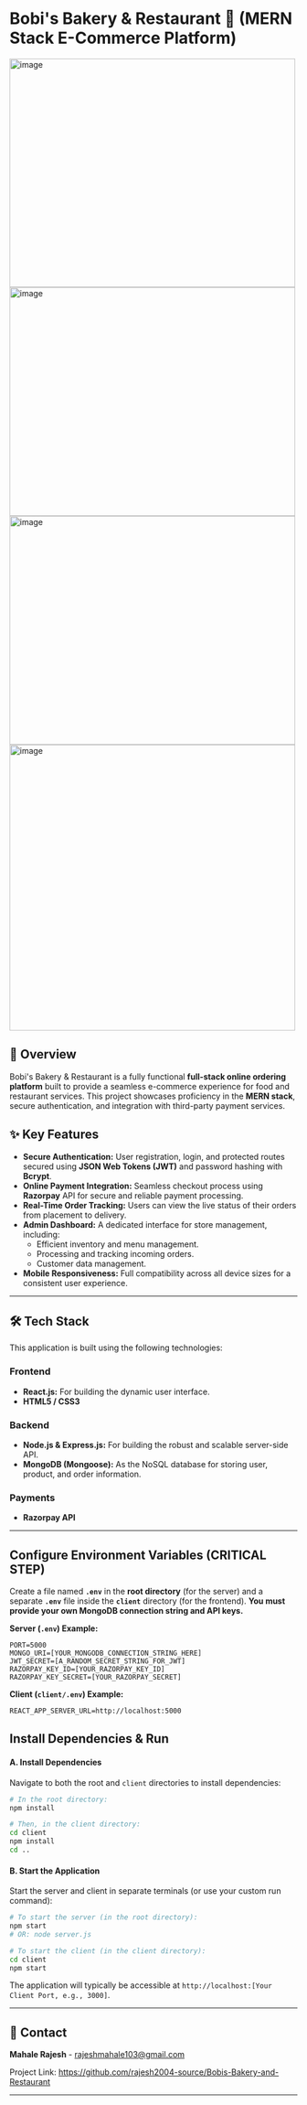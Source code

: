 # Bobi's Bakery & Restaurant 🍰 (MERN Stack E-Commerce Platform)

<img width="500" height="400" alt="image" src="https://github.com/user-attachments/assets/3eee7f45-02ae-4ed4-8b32-9b6b4960396d" />
<img width="500" height="400" alt="image" src="https://github.com/user-attachments/assets/aa8fc9ee-3a91-40ca-b726-52bb1f6f54d4" />


<img width="500" height="400" alt="image" src="https://github.com/user-attachments/assets/3ba5f5b1-60e9-4ed0-b782-7e74efa05530" />
<img width="500" height="500" alt="image" src="https://github.com/user-attachments/assets/8b8abae1-959d-4a77-8832-601808c49b04" />


## 📖 Overview

Bobi's Bakery & Restaurant is a fully functional **full-stack online ordering platform** built to provide a seamless e-commerce experience for food and restaurant services. This project showcases proficiency in the **MERN stack**, secure authentication, and integration with third-party payment services.

## ✨ Key Features

* **Secure Authentication:** User registration, login, and protected routes secured using **JSON Web Tokens (JWT)** and password hashing with **Bcrypt**.
* **Online Payment Integration:** Seamless checkout process using **Razorpay** API for secure and reliable payment processing.
* **Real-Time Order Tracking:** Users can view the live status of their orders from placement to delivery.
* **Admin Dashboard:** A dedicated interface for store management, including:
    * Efficient inventory and menu management.
    * Processing and tracking incoming orders.
    * Customer data management.
* **Mobile Responsiveness:** Full compatibility across all device sizes for a consistent user experience.

---

## 🛠️ Tech Stack

This application is built using the following technologies:

### Frontend
* **React.js:** For building the dynamic user interface.
* **HTML5 / CSS3**

### Backend
* **Node.js & Express.js:** For building the robust and scalable server-side API.
* **MongoDB (Mongoose):** As the NoSQL database for storing user, product, and order information.

### Payments
* **Razorpay API**

---

## Configure Environment Variables (CRITICAL STEP)

Create a file named **`.env`** in the **root directory** (for the server) and a separate **`.env`** file inside the **`client`** directory (for the frontend). **You must provide your own MongoDB connection string and API keys.**

**Server (`.env`) Example:**

```
PORT=5000
MONGO_URI=[YOUR_MONGODB_CONNECTION_STRING_HERE]
JWT_SECRET=[A_RANDOM_SECRET_STRING_FOR_JWT]
RAZORPAY_KEY_ID=[YOUR_RAZORPAY_KEY_ID]
RAZORPAY_KEY_SECRET=[YOUR_RAZORPAY_SECRET]
```

**Client (`client/.env`) Example:**

```
REACT_APP_SERVER_URL=http://localhost:5000
```

## Install Dependencies & Run

#### **A. Install Dependencies**

Navigate to both the root and `client` directories to install dependencies:

```bash
# In the root directory:
npm install 

# Then, in the client directory:
cd client
npm install
cd ..
```

#### **B. Start the Application**

Start the server and client in separate terminals (or use your custom run command):

```bash
# To start the server (in the root directory):
npm start  
# OR: node server.js

# To start the client (in the client directory):
cd client
npm start
```

The application will typically be accessible at `http://localhost:[Your Client Port, e.g., 3000]`.

-----

## 📧 Contact

**Mahale Rajesh** - [rajeshmahale103@gmail.com](mailto:rajeshmahale103@gmail.com)

Project Link: https://github.com/rajesh2004-source/Bobis-Bakery-and-Restaurant

-----
